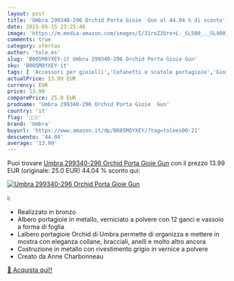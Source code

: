 ```yaml
---
layout: post
title: 'Umbra 299340-296 Orchid Porta Gioie  Gun al 44.04 % di sconto'
date: 2021-05-15 23:25:49
image: 'https://m.media-amazon.com/images/I/31roZ3Ure+L._SL500_._SL400_.jpg'
comments: true
category: ofertas
author: 'tole.es'
slug: 'B005M8YXEY-it Umbra 299340-296 Orchid Porta Gioie Gun'
sku: 'B005M8YXEY-it'
tags: [ 'Accessori per gioielli','Cofanetti e scatole portagioie','Gioielli','Portagioie a forma di torre','umbra', ]
actualPrice: 13.99 EUR
currency: EUR
price: 13.99
comparePrice: 25.0 EUR
prodname: 'Umbra 299340-296 Orchid Porta Gioie  Gun'
country: 'it'
flag: '🇮🇹'
brand: 'Umbra'
buyurl: 'https://www.amazon.it/dp/B005M8YXEY/?tag=tolees00-21'
descuento: '44.04'
average: '13.99'
---
```


Puoi trovare [Umbra 299340-296 Orchid Porta Gioie  Gun](https://www.amazon.it/dp/B005M8YXEY/?tag=tolees00-21) con il prezzo 13.99 EUR (originale: 25.0 EUR) 44.04 % sconto qui:

[![Umbra 299340-296 Orchid Porta Gioie  Gun](https://m.media-amazon.com/images/I/31roZ3Ure+L._SL500_._SL400_.jpg)](https://www.amazon.it/dp/B005M8YXEY/?tag=tolees00-21)

ℹ️:

- Realizzato in bronzo
- Albero portagioie in metallo, verniciato a polvere con 12 ganci e vassoio a forma di foglia
- Lalbero portagioie Orchid di Umbra permette di organizza e mettere in mostra con eleganza collane, bracciali, anelli e molto altro ancora
- Costruzione in metallo con rivestimento grigio in vernice a polvere
- Creato da Anne Charbonneau

[🛒 Acquista qui!!](https://www.amazon.it/dp/B005M8YXEY/?tag=tolees00-21)

